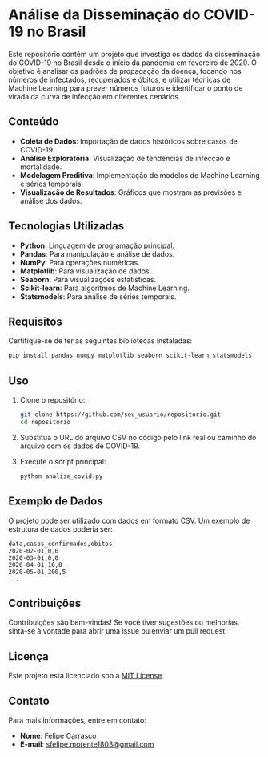 # Análise da Disseminação do COVID-19 no Brasil

Este repositório contém um projeto que investiga os dados da disseminação do COVID-19 no Brasil desde o início da pandemia em fevereiro de 2020. O objetivo é analisar os padrões de propagação da doença, focando nos números de infectados, recuperados e óbitos, e utilizar técnicas de Machine Learning para prever números futuros e identificar o ponto de virada da curva de infecção em diferentes cenários.

## Conteúdo

- **Coleta de Dados**: Importação de dados históricos sobre casos de COVID-19.
- **Análise Exploratória**: Visualização de tendências de infecção e mortalidade.
- **Modelagem Preditiva**: Implementação de modelos de Machine Learning e séries temporais.
- **Visualização de Resultados**: Gráficos que mostram as previsões e análise dos dados.

## Tecnologias Utilizadas

- **Python**: Linguagem de programação principal.
- **Pandas**: Para manipulação e análise de dados.
- **NumPy**: Para operações numéricas.
- **Matplotlib**: Para visualização de dados.
- **Seaborn**: Para visualizações estatísticas.
- **Scikit-learn**: Para algoritmos de Machine Learning.
- **Statsmodels**: Para análise de séries temporais.

## Requisitos

Certifique-se de ter as seguintes bibliotecas instaladas:

```bash
pip install pandas numpy matplotlib seaborn scikit-learn statsmodels
```

## Uso

1. Clone o repositório:
   ```bash
   git clone https://github.com/seu_usuario/repositorio.git
   cd repositorio
   ```

2. Substitua o URL do arquivo CSV no código pelo link real ou caminho do arquivo com os dados de COVID-19.

3. Execute o script principal:
   ```bash
   python analise_covid.py
   ```

## Exemplo de Dados

O projeto pode ser utilizado com dados em formato CSV. Um exemplo de estrutura de dados poderia ser:

```csv
data,casos_confirmados,obitos
2020-02-01,0,0
2020-03-01,0,0
2020-04-01,10,0
2020-05-01,200,5
...
```

## Contribuições

Contribuições são bem-vindas! Se você tiver sugestões ou melhorias, sinta-se à vontade para abrir uma issue ou enviar um pull request.

## Licença

Este projeto está licenciado sob a [MIT License](LICENSE).

## Contato

Para mais informações, entre em contato:

- **Nome**: Felipe Carrasco
- **E-mail**: sfelipe.morente1803@gmail.com

